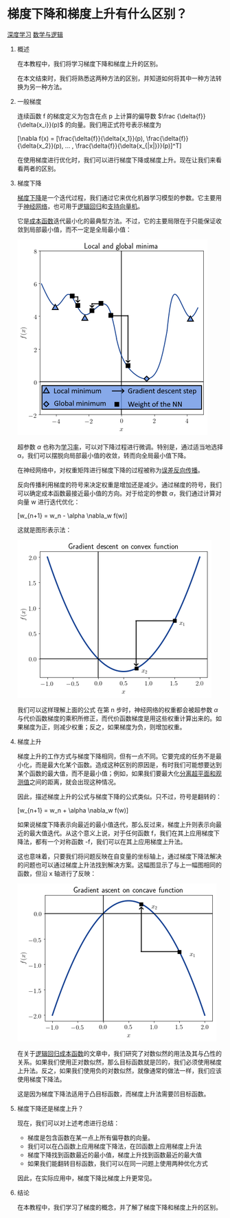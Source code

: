 # 梯度下降和梯度上升有什么区别？

[深度学习](https://www.baeldung.com/cs/category/ai/deep-learning) [数学与逻辑](https://www.baeldung.com/cs/category/core-concepts/math-logic)

1. 概述

    在本教程中，我们将学习梯度下降和梯度上升的区别。

    在本文结束时，我们将熟悉这两种方法的区别，并知道如何将其中一种方法转换为另一种方法。

2. 一般梯度

    连续函数 f 的梯度定义为包含在点 p 上计算的偏导数 $\frac {\delta{f}}{\delta{x_i}}(p)$ 的向量。我们用正式符号表示梯度为

    \[\nabla f(x) = [\frac{\delta{f}}{\delta{x_1}}(p), \frac{\delta{f}}{\delta{x_2}}(p), ... , \frac{\delta{f}}{\delta{x_{|x|}}}(p)]^T\]

    在使用梯度进行优化时，我们可以进行梯度下降或梯度上升。现在让我们来看看两者的区别。

3. 梯度下降

    [梯度下降](https://www.baeldung.com/java-gradient-descent)是一个迭代过程，我们通过它来优化机器学习模型的参数。它主要用于[神经网络](https://www.baeldung.com/cs/neural-net-advantages-disadvantages)，也可用于[逻辑回归](https://www.baeldung.com/cs/linear-vs-logistic-regression#logistic-regression)和[支持向量机](https://www.baeldung.com/cs/ml-support-vector-machines)。

    它是[成本函数](https://www.baeldung.com/cs/learning-curve-ml#2-single-curves)迭代最小化的最典型方法。不过，它的主要局限在于只能保证收敛到局部最小值，而不一定是全局最小值：

    ![局部全局最小值1](pic/loc_glob_minima-1.webp)

    超参数 $\alpha$ 也称为[学习率](https://www.baeldung.com/spark-mlib-machine-learning#2-model-hyper-parameter-tuning)，可以对下降过程进行微调。特别是，通过适当地选择 α，我们可以摆脱向局部最小值的收敛，转而向全局最小值下降。

    在神经网络中，对权重矩阵进行梯度下降的过程被称为[误差反向传播](https://www.baeldung.com/cs/ml-nonlinear-activation-functions#magicparlabel-11835)。

    反向传播利用梯度的符号来决定权重是增加还是减少。通过梯度的符号，我们可以确定成本函数最接近最小值的方向。对于给定的参数 $\alpha$，我们通过计算对向量 w 进行迭代优化：

    \[w_{n+1} = w_n - \alpha \nabla_w f(w)\]

    这就是图形表示法：

    ![1-1](pic/1-1.webp)

    我们可以这样理解上面的公式 在第 n 步时，神经网络的权重都会被超参数 $\alpha$ 与代价函数梯度的乘积所修正，而代价函数梯度是用这些权重计算出来的。如果梯度为正，则减少权重；反之，如果梯度为负，则增加权重。

4. 梯度上升

    梯度上升的工作方式与梯度下降相同，但有一点不同。它要完成的任务不是最小化，而是最大化某个函数。造成这种区别的原因是，有时我们可能想要达到某个函数的最大值，而不是最小值；例如，如果我们要最大化[分离超平面和观测值](https://www.baeldung.com/cs/ml-support-vector-machines#2-separation-hyperplane-and-support-vectors)之间的距离，就会出现这种情况。

    因此，描述梯度上升的公式与梯度下降的公式类似。只不过，符号是翻转的：

    \[w_{n+1} = w_n + \alpha \nabla_w f(w)\]

    如果说梯度下降表示向最近的最小值迭代，那么反过来，梯度上升则表示向最近的最大值迭代。从这个意义上说，对于任何函数 f，我们在其上应用梯度下降法，都有一个对称函数 -f，我们可以在其上应用梯度上升法。

    这也意味着，只要我们将问题反映在自变量的坐标轴上，通过梯度下降法解决的问题也可以通过梯度上升法找到解决方案。这幅图显示了与上一幅图相同的函数，但沿 x 轴进行了反映：

    ![3](pic/3.webp)

    在关于[逻辑回归成本函数](https://www.baeldung.com/cs/cost-function-logistic-regression-logarithmic-expr#cost-function-of-the-logistic-regression)的文章中，我们研究了对数似然的用法及其与凸性的关系。如果我们使用正对数似然，那么目标函数就是凹的，我们必须使用梯度上升法。反之，如果我们使用负的对数似然，就像通常的做法一样，我们应该使用梯度下降法。

    这是因为梯度下降法适用于凸目标函数，而梯度上升法需要凹目标函数。

5. 梯度下降还是梯度上升？

    现在，我们可以对上述考虑进行总结：

    - 梯度是包含函数在某一点上所有偏导数的向量。
    - 我们可以在凸函数上应用梯度下降法，在凹函数上应用梯度上升法
    - 梯度下降找到函数最近的最小值，梯度上升找到函数最近的最大值
    - 如果我们能翻转目标函数，我们可以在同一问题上使用两种优化方式

    因此，在实际应用中，梯度下降比梯度上升更常见。

6. 结论

    在本教程中，我们学习了梯度的概念，并了解了梯度下降和梯度上升的区别。

